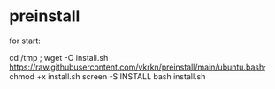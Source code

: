 # preinstall

for start:

cd /tmp ; wget -O install.sh https://raw.githubusercontent.com/vkrkn/preinstall/main/ubuntu.bash; chmod +x install.sh
screen -S INSTALL bash install.sh